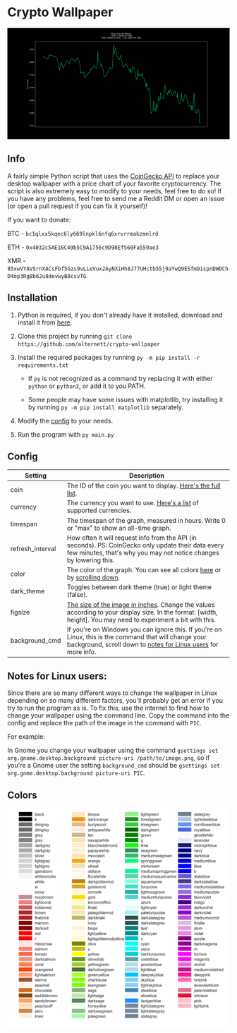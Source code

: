 # Crypto Wallpaper

![How it can look](chart.png)

## Info
A fairly simple Python script that uses the [CoinGecko API](https://www.coingecko.com/en/api) to replace your desktop wallpaper with a price chart of your favorite cryptocurrency. The script is also extremely easy to modify to your needs, feel free to do so! If you have any problems, feel free to send me a Reddit DM or open an issue (or open a pull request if you can fix it yourself)!

If you want to donate:

BTC - `bc1qlxx5kqec6ly669lnpkl6nfq6xrvrrmakzmnlrd`

ETH - `0x4032c5AE16C49b5C9A1756c9D98Ef560Fa559ae3`

XMR - `85xwVYAVSrnXACsFbf5Gzs9vLLeVux2AyNXiHh8J77UHctb55j9aYwQ9ESfm9ispnDWDChD4op3RgBb62u8devwyB8csvTG`

## Installation
1. Python is required, if you don't already have it installed, download and install it from [here](https://www.python.org/downloads/).
2. Clone this project by running `git clone https://github.com/alternett/crypto-wallpaper`
3. Install the required packages by running `py -m pip install -r requirements.txt`
   
   * If `py` is not recognized as a command try replacing it with either `python` or `python3`, or add it to you PATH.
   
   * Some people may have some issues with matplotlib, try installing it by running `py -m pip install matplotlib` separately.

4. Modify the [config](#config) to your needs.
5. Run the program with `py main.py`

## Config
Setting          | Description
-----------------|------------
coin             | The ID of the coin you want to display. [Here's the full list](https://api.coingecko.com/api/v3/coins/list).
currency         | The currency you want to use. [Here's a list](https://api.coingecko.com/api/v3/simple/supported_vs_currencies) of supported currencies.
timespan         | The timespan of the graph, measured in hours. Write 0 or "max" to show an all-time graph.
refresh_interval | How often it will request info from the API (in seconds). PS: CoinGecko only update their data every few minutes, that's why you may not notice changes by lowering this.
color            | The color of the graph. You can see all colors [here](https://matplotlib.org/stable/gallery/color/named_colors.html) or by [scrolling down](#colors).
dark_theme       | Toggles between dark theme (true) or light theme (false).
figsize          | [The size of the image in inches](https://matplotlib.org/3.1.1/api/_as_gen/matplotlib.pyplot.figure.html). Change the values according to your display size. In the format: [width, height]. You may need to experiment a bit with this.
background_cmd   | If you're on Windows you can ignore this. If you're on Linux, this is the command that will change your background, scroll down to [notes for Linux users](#notes-for-linux-users) for more info.

## Notes for Linux users:
Since there are so many different ways to change the wallpaper in Linux depending on so many different factors, you'll probably get an error if you try to run the program as is. To fix this, use the internet to find how to change your wallpaper using the command line. Copy the command into the config and replace the path of the image in the command with `PIC`. 

For example:

In Gnome you change your wallpaper using the command `gsettings set org.gnome.desktop.background picture-uri /path/to/image.png`, so if you're a Gnome user the setting `background_cmd` should be `gsettings set org.gnme.desktop.background picture-uri PIC`.

## Colors
![Colors](colors.png)